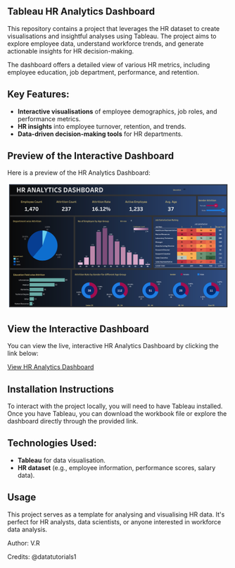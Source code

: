 ## Tableau HR Analytics Dashboard
This repository contains a project that leverages the HR dataset to create visualisations and insightful analyses using Tableau. The project aims to explore employee data, understand workforce trends, and generate actionable insights for HR decision-making.

The dashboard offers a detailed view of various HR metrics, including employee education, job department, performance, and retention.

## Key Features:
- **Interactive visualisations** of employee demographics, job roles, and performance metrics.
- **HR insights** into employee turnover, retention, and trends.
- **Data-driven decision-making tools** for HR departments.

## Preview of the Interactive Dashboard

Here is a preview of the HR Analytics Dashboard:

![HR Analytics Dashboard](https://github.com/valerijarudjko/tableau-hr-project/blob/main/HR%20Analytics%20Dashboard-2.png)

## View the Interactive Dashboard

You can view the live, interactive HR Analytics Dashboard by clicking the link below:

[View HR Analytics Dashboard](https://public.tableau.com/app/profile/valerija.r/viz/HRAnalyticsDashboard-Insights/HRAnalyticsDashboard)

## Installation Instructions

To interact with the project locally, you will need to have Tableau installed. Once you have Tableau, you can download the workbook file or explore the dashboard directly through the provided link.

## Technologies Used:
- **Tableau** for data visualisation.
- **HR dataset** (e.g., employee information, performance scores, salary data).

## Usage

This project serves as a template for analysing and visualising HR data. It's perfect for HR analysts, data scientists, or anyone interested in workforce data analysis.



Author: V.R

Credits: @datatutorials1
